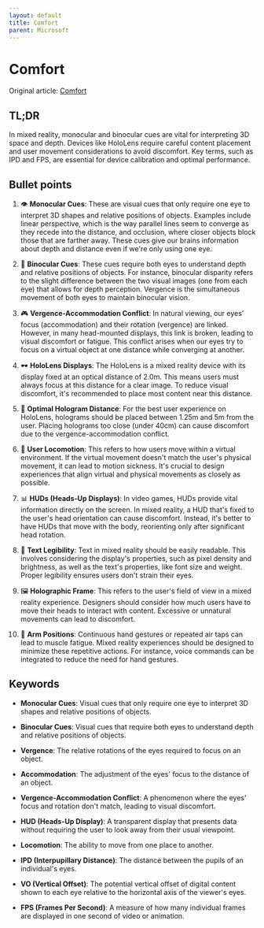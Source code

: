 ```yaml
---
layout: default
title: Comfort
parent: Microsoft
---
```


# Comfort
Original article: [Comfort](https://learn.microsoft.com/en-us/windows/mixed-reality/design/comfort)

## TL;DR

In mixed reality, monocular and binocular cues are vital for interpreting 3D space and depth. Devices like HoloLens require careful content placement and user movement considerations to avoid discomfort. Key terms, such as IPD and FPS, are essential for device calibration and optimal performance.

## Bullet points
1. 👁️ **Monocular Cues**: These are visual cues that only require one eye to interpret 3D shapes and relative positions of objects. Examples include linear perspective, which is the way parallel lines seem to converge as they recede into the distance, and occlusion, where closer objects block those that are farther away. These cues give our brains information about depth and distance even if we're only using one eye.

2. 👀 **Binocular Cues**: These cues require both eyes to understand depth and relative positions of objects. For instance, binocular disparity refers to the slight difference between the two visual images (one from each eye) that allows for depth perception. Vergence is the simultaneous movement of both eyes to maintain binocular vision.

3. 🎮 **Vergence-Accommodation Conflict**: In natural viewing, our eyes' focus (accommodation) and their rotation (vergence) are linked. However, in many head-mounted displays, this link is broken, leading to visual discomfort or fatigue. This conflict arises when our eyes try to focus on a virtual object at one distance while converging at another.

4. 🕶️ **HoloLens Displays**: The HoloLens is a mixed reality device with its display fixed at an optical distance of 2.0m. This means users must always focus at this distance for a clear image. To reduce visual discomfort, it's recommended to place most content near this distance.

5. 📏 **Optimal Hologram Distance**: For the best user experience on HoloLens, holograms should be placed between 1.25m and 5m from the user. Placing holograms too close (under 40cm) can cause discomfort due to the vergence-accommodation conflict.

6. 🚶 **User Locomotion**: This refers to how users move within a virtual environment. If the virtual movement doesn't match the user's physical movement, it can lead to motion sickness. It's crucial to design experiences that align virtual and physical movements as closely as possible.

7. 📊 **HUDs (Heads-Up Displays)**: In video games, HUDs provide vital information directly on the screen. In mixed reality, a HUD that's fixed to the user's head orientation can cause discomfort. Instead, it's better to have HUDs that move with the body, reorienting only after significant head rotation.

8. 📜 **Text Legibility**: Text in mixed reality should be easily readable. This involves considering the display's properties, such as pixel density and brightness, as well as the text's properties, like font size and weight. Proper legibility ensures users don't strain their eyes.

9. 🖼️ **Holographic Frame**: This refers to the user's field of view in a mixed reality experience. Designers should consider how much users have to move their heads to interact with content. Excessive or unnatural movements can lead to discomfort.

10. 💪 **Arm Positions**: Continuous hand gestures or repeated air taps can lead to muscle fatigue. Mixed reality experiences should be designed to minimize these repetitive actions. For instance, voice commands can be integrated to reduce the need for hand gestures.

## Keywords

- **Monocular Cues**: Visual cues that only require one eye to interpret 3D shapes and relative positions of objects.
  
- **Binocular Cues**: Visual cues that require both eyes to understand depth and relative positions of objects.
  
- **Vergence**: The relative rotations of the eyes required to focus on an object.
  
- **Accommodation**: The adjustment of the eyes' focus to the distance of an object.
  
- **Vergence-Accommodation Conflict**: A phenomenon where the eyes' focus and rotation don't match, leading to visual discomfort.
  
- **HUD (Heads-Up Display)**: A transparent display that presents data without requiring the user to look away from their usual viewpoint.
  
- **Locomotion**: The ability to move from one place to another.
  
- **IPD (Interpupillary Distance)**: The distance between the pupils of an individual's eyes.
  
- **VO (Vertical Offset)**: The potential vertical offset of digital content shown to each eye relative to the horizontal axis of the viewer's eyes.
  
- **FPS (Frames Per Second)**: A measure of how many individual frames are displayed in one second of video or animation.
